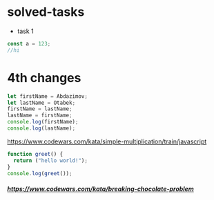 # solved-tasks
* task 1
```javascript
const a = 123;
//hi
````
# 4th changes

```javascript
let firstName = Abdazimov;
let lastName = Otabek;
firstName = lastName;
lastName = firstName;
console.log(firstName);
console.log(lastName);

```

https://www.codewars.com/kata/simple-multiplication/train/javascript

```javascript
function greet() {
  return ("hello world!");
}
console.log(greet());
```
##### https://www.codewars.com/kata/breaking-chocolate-problem
